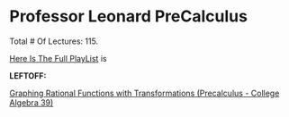 # Professor Leonard PreCalculus

Total # Of Lectures: 115.

[Here Is The Full PlayList](https://www.youtube.com/playlist?list=PLDesaqWTN6ESsmwELdrzhcGiRhk5DjwLP)
is

**LEFTOFF:**

[Graphing Rational Functions with Transformations (Precalculus - College Algebra 39)](https://www.youtube.com/watch?v=-k4uXF4hsAs)
